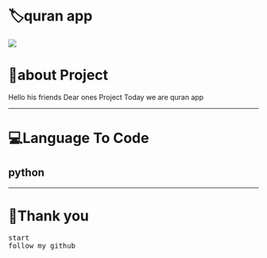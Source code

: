 <!-- Title -->
<h1>🏷quran app</h1>

<img src="https://firebasestorage.googleapis.com/v0/b/github-209c5.appspot.com/o/png_20220825_115723_%D9%A0%D9%A0%D9%A0%D9%A0.png?alt=media&token=daca2502-e68d-4aae-bae2-45b6c8b013a5">


<h1>👤about Project </h1>
<p>Hello his friends Dear ones Project Today we are quran app</p>
<hr>
<!-- view -->
<h1>💻Language To Code</h1>
<h2>python</h2>
<hr>
<h1>💖Thank you</h1>
<pre>
start
follow my github
</pre>
